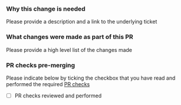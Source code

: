 ### Why this change is needed

Please provide a description and a link to the underlying ticket

### What changes were made as part of this PR

Please provide a high level list of the changes made

### PR checks pre-merging

Please indicate below by ticking the checkbox that you have read and performed the required
[PR checks](https://github.com/obscuronet/obscuro-internal/blob/main/dev-ops-docs/dev-pr-checks.md)

- [ ] PR checks reviewed and performed 


